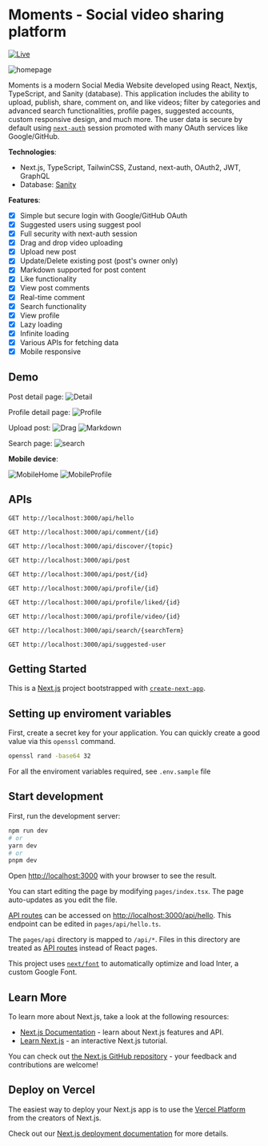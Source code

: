 # Moments - Social video sharing platform

[![Live](demo/live_button.png)](https://next-moments.vercel.app/)

![homepage](demo/homepage.png)

Moments is a modern Social Media Website developed using React, Nextjs, TypeScript, and Sanity (database). This application includes the ability to upload, publish, share, comment on, and like videos; filter by categories and advanced search functionalities, profile pages, suggested accounts, custom responsive design, and much more. The user data is secure by default using [`next-auth`](https://next-auth.js.org/getting-started/introduction) session promoted with many OAuth services like Google/GitHub.

**Technologies**:

- Next.js, TypeScript, TailwinCSS, Zustand, next-auth, OAuth2, JWT, GraphQL
- Database: [Sanity](https://www.sanity.io/docs/introduction/getting-started?utm_source=readme)

**Features**:

- [x] Simple but secure login with Google/GitHub OAuth
- [x] Suggested users using suggest pool
- [x] Full security with next-auth session
- [x] Drag and drop video uploading
- [x] Upload new post
- [x] Update/Delete existing post (post's owner only)
- [x] Markdown supported for post content
- [x] Like functionality
- [x] View post comments
- [x] Real-time comment
- [x] Search functionality
- [x] View profile
- [x] Lazy loading
- [x] Infinite loading
- [x] Various APIs for fetching data
- [x] Mobile responsive

## Demo

Post detail page:
![Detail](demo/post_detail.png)

Profile detail page:
![Profile](demo/profile_page.png)

Upload post:
![Drag](demo/drag_video.png)
![Markdown](demo/mardown_content.png)

Search page:
![search](demo/search_page.png)

**Mobile device**:

![MobileHome](demo/surface_homepage.png)
![MobileProfile](demo/mobile_profile_page.png)

## APIs

`GET http://localhost:3000/api/hello`

`GET http://localhost:3000/api/comment/{id}`

`GET http://localhost:3000/api/discover/{topic}`

`GET http://localhost:3000/api/post`

`GET http://localhost:3000/api/post/{id}`

`GET http://localhost:3000/api/profile/{id}`

`GET http://localhost:3000/api/profile/liked/{id}`

`GET http://localhost:3000/api/profile/video/{id}`

`GET http://localhost:3000/api/search/{searchTerm}`

`GET http://localhost:3000/api/suggested-user`

## Getting Started

This is a [Next.js](https://nextjs.org/) project bootstrapped with [`create-next-app`](https://github.com/vercel/next.js/tree/canary/packages/create-next-app).

## Setting up enviroment variables

First, create a secret key for your application. You can quickly create a good value via this `openssl` command.

```bash
openssl rand -base64 32
```

For all the enviroment variables required, see `.env.sample` file

## Start development

First, run the development server:

```bash
npm run dev
# or
yarn dev
# or
pnpm dev
```

Open [http://localhost:3000](http://localhost:3000) with your browser to see the result.

You can start editing the page by modifying `pages/index.tsx`. The page auto-updates as you edit the file.

[API routes](https://nextjs.org/docs/api-routes/introduction) can be accessed on [http://localhost:3000/api/hello](http://localhost:3000/api/hello). This endpoint can be edited in `pages/api/hello.ts`.

The `pages/api` directory is mapped to `/api/*`. Files in this directory are treated as [API routes](https://nextjs.org/docs/api-routes/introduction) instead of React pages.

This project uses [`next/font`](https://nextjs.org/docs/basic-features/font-optimization) to automatically optimize and load Inter, a custom Google Font.

## Learn More

To learn more about Next.js, take a look at the following resources:

- [Next.js Documentation](https://nextjs.org/docs) - learn about Next.js features and API.
- [Learn Next.js](https://nextjs.org/learn) - an interactive Next.js tutorial.

You can check out [the Next.js GitHub repository](https://github.com/vercel/next.js/) - your feedback and contributions are welcome!

## Deploy on Vercel

The easiest way to deploy your Next.js app is to use the [Vercel Platform](https://vercel.com/new?utm_medium=default-template&filter=next.js&utm_source=create-next-app&utm_campaign=create-next-app-readme) from the creators of Next.js.

Check out our [Next.js deployment documentation](https://nextjs.org/docs/deployment) for more details.

